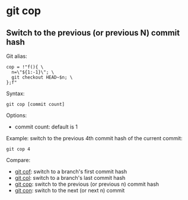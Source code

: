 # git cop

## Switch to the previous (or previous N) commit hash

Git alias:

```git
cop = !"f(){ \
  n=\"${1:-1}\"; \
  git checkout HEAD~$n; \
};f"
```

Syntax:

```shell
git cop [commit count]
```

Options:

  * commit count: default is 1

Example: switch to the previous 4th commit hash of the current commit:

```shell
git cop 4
```

Compare:

* [git cof](../git-cof): switch to a branch's first commit hash
* [git col](../git-col): switch to a branch's last commit hash
* [git cop](../git-cop): switch to the previous (or previous n) commit hash
* [git con](../git-con): switch to the next (or next n) commit